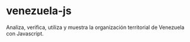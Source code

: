 # venezuela-js
Analiza, verifica, utiliza y muestra la organización territorial de Venezuela con Javascript.
